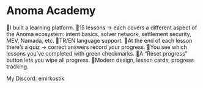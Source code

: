 # Anoma Academy

🔹I built a learning platform.
🔹15 lessons → each covers a different aspect of the Anoma ecosystem: intent basics, solver network, settlement security, MEV, Namada, etc.
🔹TR/EN language support.
🔹At the end of each lesson there’s a quiz → correct answers record your progress.
🔹You see which lessons you’ve completed with green checkmarks.
🔹A “Reset progress” button lets you wipe all progress.
🔹Modern design, lesson cards, progress tracking.

My Discord: emirkostik
